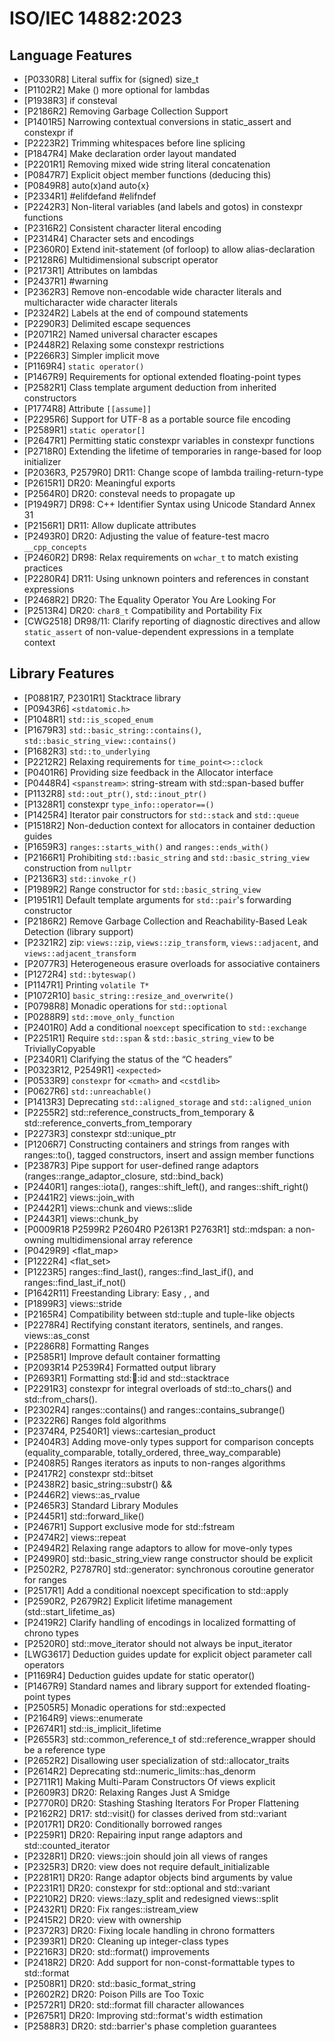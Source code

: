 # ISO/IEC 14882:2023

## Language Features

- [P0330R8] Literal suffix for (signed) size_t
- [P1102R2] Make () more optional for lambdas
- [P1938R3] if consteval
- [P2186R2] Removing Garbage Collection Support
- [P1401R5] Narrowing contextual conversions in static_assert and constexpr if
- [P2223R2] Trimming whitespaces before line splicing
- [P1847R4] Make declaration order layout mandated
- [P2201R1] Removing mixed wide string literal concatenation
- [P0847R7] Explicit object member functions (deducing this)
- [P0849R8] auto(x)and auto{x}
- [P2334R1] #elifdefand #elifndef
- [P2242R3] Non-literal variables (and labels and gotos) in constexpr functions
- [P2316R2] Consistent character literal encoding
- [P2314R4] Character sets and encodings
- [P2360R0] Extend init-statement (of forloop) to allow alias-declaration
- [P2128R6] Multidimensional subscript operator
- [P2173R1] Attributes on lambdas
- [P2437R1] #warning
- [P2362R3] Remove non-encodable wide character literals and multicharacter wide character literals
- [P2324R2] Labels at the end of compound statements
- [P2290R3] Delimited escape sequences
- [P2071R2] Named universal character escapes
- [P2448R2] Relaxing some constexpr restrictions
- [P2266R3] Simpler implicit move
- [P1169R4] `static operator()`
- [P1467R9] Requirements for optional extended floating-point types
- [P2582R1] Class template argument deduction from inherited constructors
- [P1774R8] Attribute `[[assume]]`
- [P2295R6] Support for UTF-8 as a portable source file encoding
- [P2589R1] `static operator[]`
- [P2647R1] Permitting static constexpr variables in constexpr functions
- [P2718R0] Extending the lifetime of temporaries in range-based for loop initializer
- [P2036R3, P2579R0] DR11: Change scope of lambda trailing-return-type
- [P2615R1] DR20: Meaningful exports
- [P2564R0] DR20: consteval needs to propagate up
- [P1949R7] DR98: C++ Identifier Syntax using Unicode Standard Annex 31
- [P2156R1] DR11: Allow duplicate attributes
- [P2493R0] DR20: Adjusting the value of feature-test macro `__cpp_concepts`
- [P2460R2] DR98: Relax requirements on `wchar_t` to match existing practices
- [P2280R4] DR11: Using unknown pointers and references in constant expressions
- [P2468R2] DR20: The Equality Operator You Are Looking For
- [P2513R4] DR20: `char8_t` Compatibility and Portability Fix
- [CWG2518] DR98/11: Clarify reporting of diagnostic directives and allow `static_assert` of non-value-dependent expressions in a template context

## Library Features

- [P0881R7, P2301R1] Stacktrace library
- [P0943R6] `<stdatomic.h>`
- [P1048R1] `std::is_scoped_enum`
- [P1679R3] `std::basic_string::contains()`, `std::basic_string_view::contains()`
- [P1682R3] `std::to_underlying`
- [P2212R2] Relaxing requirements for `time_point<>::clock`
- [P0401R6] Providing size feedback in the Allocator interface
- [P0448R4] `<spanstream>`: string-stream with std::span-based buffer
- [P1132R8] `std::out_ptr()`, `std::inout_ptr()`
- [P1328R1] constexpr `type_info::operator==()`
- [P1425R4] Iterator pair constructors for `std::stack` and `std::queue`
- [P1518R2] Non-deduction context for allocators in container deduction guides
- [P1659R3] `ranges::starts_with()` and `ranges::ends_with()`
- [P2166R1] Prohibiting `std::basic_string` and `std::basic_string_view` construction from `nullptr`
- [P2136R3] `std::invoke_r()`
- [P1989R2] Range constructor for `std::basic_string_view`
- [P1951R1] Default template arguments for `std::pair`'s forwarding constructor
- [P2186R2] Remove Garbage Collection and Reachability-Based Leak Detection (library support)
- [P2321R2] zip: `views::zip`, `views::zip_transform`, `views::adjacent`, and `views::adjacent_transform`
- [P2077R3] Heterogeneous erasure overloads for associative containers
- [P1272R4] `std::byteswap()`
- [P1147R1] Printing `volatile T*`
- [P1072R10] `basic_string::resize_and_overwrite()`
- [P0798R8] Monadic operations for `std::optional`
- [P0288R9] `std::move_only_function`
- [P2401R0] Add a conditional `noexcept` specification to `std::exchange`
- [P2251R1] Require `std::span` & `std::basic_string_view` to be TriviallyCopyable
- [P2340R1] Clarifying the status of the “C headers”
- [P0323R12, P2549R1] `<expected>`
- [P0533R9] `constexpr` for `<cmath>` and `<cstdlib>`
- [P0627R6] `std::unreachable()`
- [P1413R3] Deprecating `std::aligned_storage` and `std::aligned_union`
- [P2255R2] std::reference_constructs_from_temporary & std::reference_converts_from_temporary
- [P2273R3] constexpr std::unique_ptr
- [P1206R7] Constructing containers and strings from ranges with ranges::to(), tagged constructors, insert and assign member functions
- [P2387R3] Pipe support for user-defined range adaptors (ranges::range_adaptor_closure, std::bind_back)
- [P2440R1] ranges::iota(), ranges::shift_left(), and ranges::shift_right()
- [P2441R2] views::join_with
- [P2442R1] views::chunk and views::slide
- [P2443R1] views::chunk_by
- [P0009R18 P2599R2 P2604R0 P2613R1 P2763R1] std::mdspan: a non-owning multidimensional array reference
- [P0429R9] <flat_map>
- [P1222R4] <flat_set>
- [P1223R5] ranges::find_last(), ranges::find_last_if(), and ranges::find_last_if_not()
- [P1642R11] Freestanding Library: Easy <utility>, <ranges>, and <iterator>
- [P1899R3] views::stride
- [P2165R4] Compatibility between std::tuple and tuple-like objects
- [P2278R4] Rectifying constant iterators, sentinels, and ranges. views::as_const
- [P2286R8] Formatting Ranges
- [P2585R1] Improve default container formatting
- [P2093R14 P2539R4] Formatted output library <print>
- [P2693R1] Formatting std::thread::id and std::stacktrace
- [P2291R3] constexpr for integral overloads of std::to_chars() and std::from_chars().
- [P2302R4] ranges::contains() and ranges::contains_subrange()
- [P2322R6] Ranges fold algorithms
- [P2374R4, P2540R1] views::cartesian_product
- [P2404R3] Adding move-only types support for comparison concepts (equality_comparable, totally_ordered, three_way_comparable)
- [P2408R5] Ranges iterators as inputs to non-ranges algorithms
- [P2417R2] constexpr std::bitset
- [P2438R2] basic_string::substr() &&
- [P2446R2] views::as_rvalue
- [P2465R3] Standard Library Modules
- [P2445R1] std::forward_like()
- [P2467R1] Support exclusive mode for std::fstream
- [P2474R2] views::repeat
- [P2494R2] Relaxing range adaptors to allow for move-only types
- [P2499R0] std::basic_string_view range constructor should be explicit
- [P2502R2, P2787R0] std::generator: synchronous coroutine generator for ranges
- [P2517R1] Add a conditional noexcept specification to std::apply
- [P2590R2, P2679R2] Explicit lifetime management (std::start_lifetime_as)
- [P2419R2] Clarify handling of encodings in localized formatting of chrono types
- [P2520R0] std::move_iterator should not always be input_iterator
- [LWG3617] Deduction guides update for explicit object parameter call operators
- [P1169R4] Deduction guides update for static operator()
- [P1467R9] Standard names and library support for extended floating-point types
- [P2505R5] Monadic operations for std::expected
- [P2164R9] views::enumerate
- [P2674R1] std::is_implicit_lifetime
- [P2655R3] std::common_reference_t of std::reference_wrapper should be a reference type
- [P2652R2] Disallowing user specialization of std::allocator_traits
- [P2614R2] Deprecating std::numeric_limits::has_denorm
- [P2711R1] Making Multi-Param Constructors Of views explicit
- [P2609R3] DR20: Relaxing Ranges Just A Smidge
- [P2770R0] DR20: Stashing Stashing Iterators For Proper Flattening
- [P2162R2] DR17: std::visit() for classes derived from std::variant
- [P2017R1] DR20: Conditionally borrowed ranges
- [P2259R1] DR20: Repairing input range adaptors and std::counted_iterator
- [P2328R1] DR20: views::join should join all views of ranges
- [P2325R3] DR20: view does not require default_initializable
- [P2281R1] DR20: Range adaptor objects bind arguments by value
- [P2231R1] DR20: constexpr for std::optional and std::variant
- [P2210R2] DR20: views::lazy_split and redesigned views::split
- [P2432R1] DR20: Fix ranges::istream_view
- [P2415R2] DR20: view with ownership
- [P2372R3] DR20: Fixing locale handling in chrono formatters
- [P2393R1] DR20: Cleaning up integer-class types
- [P2216R3] DR20: std::format() improvements
- [P2418R2] DR20: Add support for non-const-formattable types to std::format
- [P2508R1] DR20: std::basic_format_string
- [P2602R2] DR20: Poison Pills are Too Toxic
- [P2572R1] DR20: std::format fill character allowances
- [P2675R1] DR20: Improving std::format's width estimation
- [P2588R3] DR20: std::barrier's phase completion guarantees
